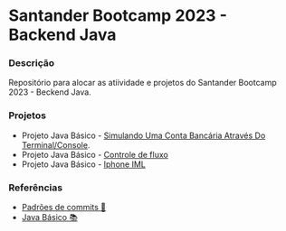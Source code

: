 # Santander Bootcamp 2023 - Backend Java

### Descrição

Repositório para alocar as atiividade e projetos do Santander Bootcamp 2023 - Beckend Java.

### Projetos

* Projeto Java Básico - [Simulando Uma Conta Bancária Através Do Terminal/Console](https://github.com/UenoSilva/santander_bootcamp-backend_java/tree/main/java_basico-simulando_um_conta_bancaria/ContaBanco).
* Projeto Java Básico - [Controle de fluxo](https://github.com/UenoSilva/santander_bootcamp-backend_java/tree/main/java_basico-controle_de_fluxo/Contador)
* Projeto Java Básico - [Iphone IML](https://github.com/UenoSilva/santander_bootcamp-backend_java/tree/main/java_basico-uml_iphone)
### Referências

* [Padrões de commits 📜](https://github.com/iuricode/padroes-de-commits#readme)
* [Java Básico 📚](https://glysns.gitbook.io/java-basico/)
  
